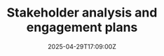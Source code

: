 ---
title: Stakeholder analysis and engagement plans
linkTitle: Stakeholder analysis and engagement plans
date: '2025-04-29T17:09:00Z'
weight: 1
description: Key stakeholder groups for the Innovation Management System include primary
  stakeholders like the innovation team and senior management, and secondary stakeholders
  such as industry partners. Engagement aims to build trust, gather insights, and
  minimize risks through surveys, workshops, and regular updates. Success will be
  measured by engagement metrics and stakeholder feedback, with plans reviewed regularly
  for effectiveness.
draft: false
ref: stakeholder-analysis-and-engagement-plans
---